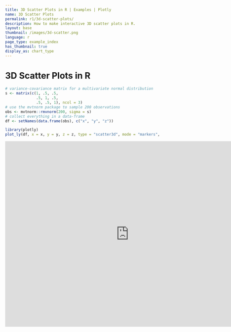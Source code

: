 ```yaml
---
title: 3D Scatter Plots in R | Examples | Plotly
name: 3D Scatter Plots
permalink: r1/3d-scatter-plots/
description: How to make interactive 3D scatter plots in R.
layout: base
thumbnail: /images/3d-scatter.png
language: r
page_type: example_index
has_thumbnail: true
display_as: chart_type
---
```



# 3D Scatter Plots in R


```r
# variance-covariance matrix for a multivariate normal distribution
s <- matrix(c(1, .5, .5,
              .5, 1, .5,
              .5, .5, 1), ncol = 3)
# use the mvtnorm package to sample 200 observations
obs <- mvtnorm::rmvnorm(200, sigma = s)
# collect everything in a data-frame
df <- setNames(data.frame(obs), c("x", "y", "z"))

library(plotly)
plot_ly(df, x = x, y = y, z = z, type = "scatter3d", mode = "markers", filename="r-docs/3d-scatter")
```

<iframe height="600" id="igraph" scrolling="no" seamless="seamless" src="https://plot.ly/~RPlotBot/165" width="800" frameBorder="0"></iframe>
